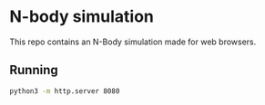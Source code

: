 # N-body simulation

This repo contains an N-Body simulation made for web browsers.

## Running

```sh
python3 -m http.server 8080
```

